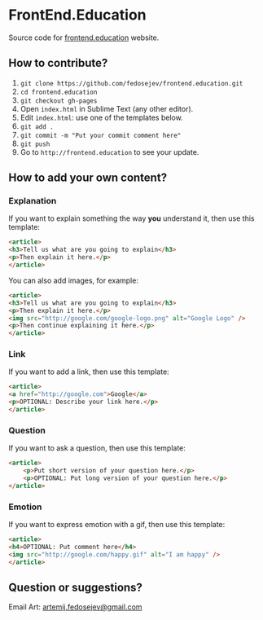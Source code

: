 # FrontEnd.Education

Source code for [frontend.education](http://frontend.education) website.

## How to contribute?

1. `git clone https://github.com/fedosejev/frontend.education.git`
2. `cd frontend.education`
3. `git checkout gh-pages`
3. Open `index.html` in Sublime Text (any other editor).
4. Edit `index.html`: use one of the templates below.
5. `git add .`
6. `git commit -m "Put your commit comment here"`
7. `git push`
8. Go to `http://frontend.education` to see your update.

## How to add your own content?

### Explanation

If you want to explain something the way __you__ understand it, then use this template:

```html
<article>
<h3>Tell us what are you going to explain</h3>
<p>Then explain it here.</p>
</article>
```

You can also add images, for example:

```html
<article>
<h3>Tell us what are you going to explain</h3>
<p>Then explain it here.</p>
<img src="http://google.com/google-logo.png" alt="Google Logo" />
<p>Then continue explaining it here.</p>
</article>
```

### Link

If you want to add a link, then use this template:

```html
<article>
<a href="http://google.com">Google</a>
<p>OPTIONAL: Describe your link here.</p>
</article>
```

### Question

If you want to ask a question, then use this template:

```html
<article>
	<p>Put short version of your question here.</p>
	<p>OPTIONAL: Put long version of your question here.</p>
</article>
```

### Emotion

If you want to express emotion with a gif, then use this template:

```html
<article>
<h4>OPTIONAL: Put comment here</h4>
<img src="http://google.com/happy.gif" alt="I am happy" />
</article>
```

## Question or suggestions?

Email Art: [artemij.fedosejev@gmail.com](mailto:artemij.fedosejev@gmail.com)